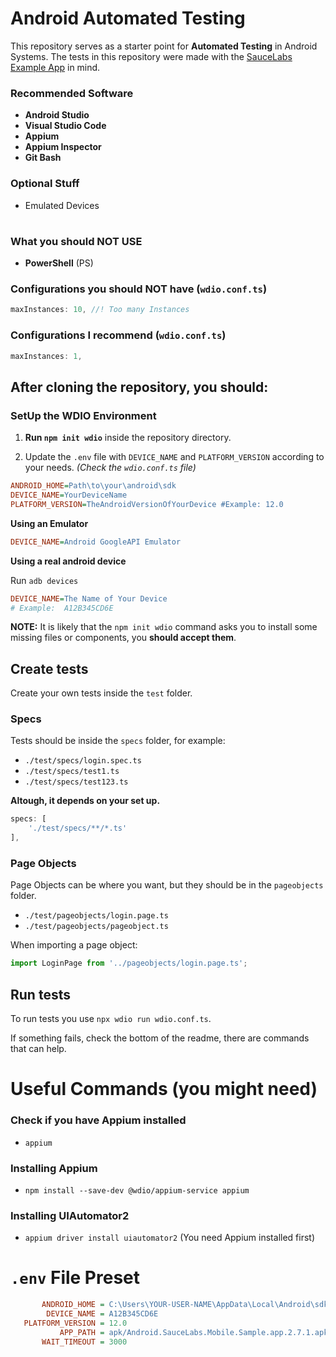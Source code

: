 # Android Automated Testing

This repository serves as a starter point for **Automated Testing** in Android Systems.
The tests in this repository were made with the [SauceLabs Example App](https://github.com/saucelabs/sample-app-mobile/releases/) in mind.

### Recommended Software
- **Android Studio**
- **Visual Studio Code**
- **Appium**
- **Appium Inspector**
- **Git Bash**

### Optional Stuff
- Emulated Devices

#

### What you should **NOT USE**
- **PowerShell** (PS)

### Configurations you should **NOT** have (`wdio.conf.ts`)
```ts
maxInstances: 10, //! Too many Instances
```

### Configurations I recommend (`wdio.conf.ts`)
```ts
maxInstances: 1,
```


## After cloning the repository, **you should**:

### SetUp the WDIO Environment

1. **Run `npm init wdio`** inside the repository directory.

2. Update the `.env` file with `DEVICE_NAME` and `PLATFORM_VERSION` according to your needs. *(Check the `wdio.conf.ts` file)*

```ini
ANDROID_HOME=Path\to\your\android\sdk
DEVICE_NAME=YourDeviceName
PLATFORM_VERSION=TheAndroidVersionOfYourDevice #Example: 12.0
```

**Using an Emulator**
```ini
DEVICE_NAME=Android GoogleAPI Emulator
```

**Using a real android device**

Run `adb devices`
```ini
DEVICE_NAME=The Name of Your Device
# Example:  A12B345CD6E
```

**NOTE:** It is likely that the `npm init wdio` command asks you to install some missing files or components, you **should accept them**.


## Create tests

Create your own tests inside the `test` folder.

### Specs
Tests should be inside the `specs` folder, for example:
- `./test/specs/login.spec.ts`
- `./test/specs/test1.ts`
- `./test/specs/test123.ts`

**Altough, it depends on your set up.**
```ts
specs: [
    './test/specs/**/*.ts'
],
```

### Page Objects
Page Objects can be where you want, but they should be in the `pageobjects` folder.
- `./test/pageobjects/login.page.ts`
- `./test/pageobjects/pageobject.ts`

When importing a page object:
```ts
import LoginPage from '../pageobjects/login.page.ts';
```


## Run tests

To run tests you use `npx wdio run wdio.conf.ts`.

If something fails, check the bottom of the readme, there are commands that can help.


# Useful Commands (you might need)

### Check if you have Appium installed
- `appium`

### Installing Appium
- `npm install --save-dev @wdio/appium-service appium`

### Installing UIAutomator2
- `appium driver install uiautomator2` (You need Appium installed first)

# `.env` File Preset
```ini
       ANDROID_HOME = C:\Users\YOUR-USER-NAME\AppData\Local\Android\sdk
        DEVICE_NAME = A12B345CD6E
   PLATFORM_VERSION = 12.0
           APP_PATH = apk/Android.SauceLabs.Mobile.Sample.app.2.7.1.apk
       WAIT_TIMEOUT = 3000
```